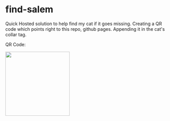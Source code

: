 # find-salem

Quick Hosted solution to help find my cat if it goes missing.
Creating a QR code which points right to this repo, github pages.
Appending it in the cat's collar tag.

QR Code:

<a href="https://chapost1.github.io/find-salem/">
  <img src="https://user-images.githubusercontent.com/39523779/167719542-2830b715-ce6b-4834-b2e0-88df64934b60.png" width="200px" />
</a>
